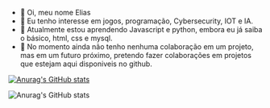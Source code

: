 - 👋 Oi, meu nome Elias
- 👀 Eu tenho interesse em jogos, programação, Cybersecurity, IOT e IA.
- 🌱 Atualmente estou aprendendo Javascript e python, embora eu já saiba o básico, html, css e mysql.
- 💞️ No momento ainda não tenho nenhuma colaboração em um projeto, mas em um futuro próximo, pretendo fazer colaborações em projetos que estejam aqui disponiveis no
github.





[![Anurag's GitHub stats](https://github-readme-stats.vercel.app/api?username=EliasIA)](https://github.com/anuraghazra/github-readme-stats)

![Anurag's GitHub stats](https://github-readme-stats.vercel.app/api?username=EliasIA&show_icons=true&theme=dark&count_private=true&layout=compact)



  
  
  

